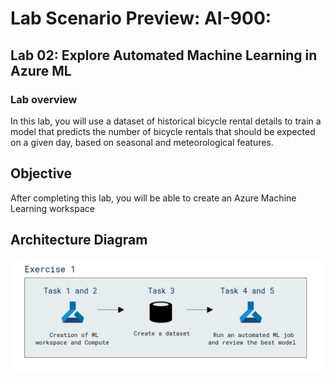 # Lab Scenario Preview: AI-900: 

## Lab 02: Explore Automated Machine Learning in Azure ML

### Lab overview

In this lab, you will use a dataset of historical bicycle rental details to train a model that predicts the number of bicycle rentals that should be expected on a given day, based on seasonal and meteorological features. 

## Objective
  
After completing this lab, you will be able to create an Azure Machine Learning workspace

## Architecture Diagram

  ![](media/Module2.png)
